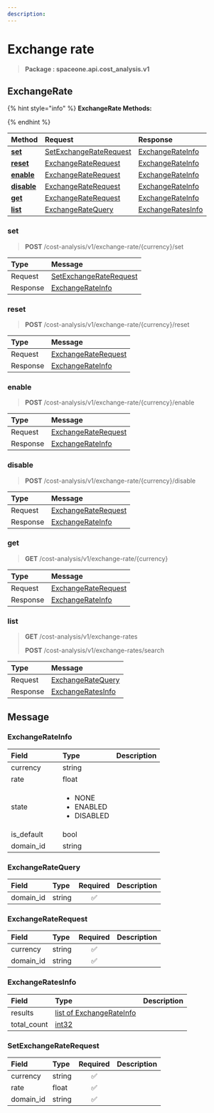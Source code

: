 ```yaml
---
description:  
---
```

# Exchange rate

>  **Package : spaceone.api.cost_analysis.v1**

## ExchangeRate

{% hint style="info" %}
**ExchangeRate Methods:**

{%  endhint %}


| Method | Request | Response |
| :----- | :-------- | :-------- |
| [**set**](exchange-rate.md#set)|   [SetExchangeRateRequest](exchange-rate.md#setexchangeraterequest) |   [ExchangeRateInfo](exchange-rate.md#exchangerateinfo) |
| [**reset**](exchange-rate.md#reset)|   [ExchangeRateRequest](exchange-rate.md#exchangeraterequest) |   [ExchangeRateInfo](exchange-rate.md#exchangerateinfo) |
| [**enable**](exchange-rate.md#enable)|   [ExchangeRateRequest](exchange-rate.md#exchangeraterequest) |   [ExchangeRateInfo](exchange-rate.md#exchangerateinfo) |
| [**disable**](exchange-rate.md#disable)|   [ExchangeRateRequest](exchange-rate.md#exchangeraterequest) |   [ExchangeRateInfo](exchange-rate.md#exchangerateinfo) |
| [**get**](exchange-rate.md#get)|   [ExchangeRateRequest](exchange-rate.md#exchangeraterequest) |   [ExchangeRateInfo](exchange-rate.md#exchangerateinfo) |
| [**list**](exchange-rate.md#list)|   [ExchangeRateQuery](exchange-rate.md#exchangeratequery) |   [ExchangeRatesInfo](exchange-rate.md#exchangeratesinfo) | 
 

 
### set
> **POST** /cost-analysis/v1/exchange-rate/{currency}/set
>


| Type | Message |
| :--- | :--- |
| Request | [SetExchangeRateRequest](exchange-rate.md#setexchangeraterequest) |
| Response |  [ExchangeRateInfo](exchange-rate.md#exchangerateinfo)  |
 
 

 
### reset
> **POST** /cost-analysis/v1/exchange-rate/{currency}/reset
>


| Type | Message |
| :--- | :--- |
| Request | [ExchangeRateRequest](exchange-rate.md#exchangeraterequest) |
| Response |  [ExchangeRateInfo](exchange-rate.md#exchangerateinfo)  |
 
 

 
### enable
> **POST** /cost-analysis/v1/exchange-rate/{currency}/enable
>


| Type | Message |
| :--- | :--- |
| Request | [ExchangeRateRequest](exchange-rate.md#exchangeraterequest) |
| Response |  [ExchangeRateInfo](exchange-rate.md#exchangerateinfo)  |
 
 

 
### disable
> **POST** /cost-analysis/v1/exchange-rate/{currency}/disable
>


| Type | Message |
| :--- | :--- |
| Request | [ExchangeRateRequest](exchange-rate.md#exchangeraterequest) |
| Response |  [ExchangeRateInfo](exchange-rate.md#exchangerateinfo)  |
 
 

 
### get
> **GET** /cost-analysis/v1/exchange-rate/{currency}
>


| Type | Message |
| :--- | :--- |
| Request | [ExchangeRateRequest](exchange-rate.md#exchangeraterequest) |
| Response |  [ExchangeRateInfo](exchange-rate.md#exchangerateinfo)  |
 
 

 
### list
> **GET** /cost-analysis/v1/exchange-rates
>
> **POST** /cost-analysis/v1/exchange-rates/search



| Type | Message |
| :--- | :--- |
| Request | [ExchangeRateQuery](exchange-rate.md#exchangeratequery) |
| Response |  [ExchangeRatesInfo](exchange-rate.md#exchangeratesinfo)  |


## 

## Message

### ExchangeRateInfo
<table>
  <thead>
    <tr>
      <th style="text-align:left; width:100px;">Field</th>
      <th style="text-align:left">Type</th>
      <th style="text-align:left">Description</th>
    </tr>
  </thead>
  <tbody>
    <tr>
      <td style="text-align:left; width:100px;">currency</td>
      <td style="text-align:left">string</td>
<td style="text-align:left"></td>

   </tr>
    <tr>
      <td style="text-align:left; width:100px;">rate</td>
      <td style="text-align:left">float</td>
<td style="text-align:left"></td>

   </tr>
    <tr>
      <td style="text-align:left; width:100px;">state</td>
      <td style="text-align:left"><ul>
          	<li>NONE</li>
          	<li>ENABLED</li>
          	<li>DISABLED</li>
        </ul></td>
<td style="text-align:left"></td>

   </tr>
    <tr>
      <td style="text-align:left; width:100px;">is_default</td>
      <td style="text-align:left">bool</td>
<td style="text-align:left"></td>

   </tr>
    <tr>
      <td style="text-align:left; width:100px;">domain_id</td>
      <td style="text-align:left">string</td>
<td style="text-align:left"></td>

   </tr>
  </tbody>
</table>



### ExchangeRateQuery
| Field | Type | Required | Description |
| :--- | :--- | :---: | :--- |
| domain_id |string|✅| |

### ExchangeRateRequest
| Field | Type | Required | Description |
| :--- | :--- | :---: | :--- |
| currency |string|✅| |
| domain_id |string|✅| |

### ExchangeRatesInfo
| Field | Type |  Description |
| :--- | :--- | :--- |
| results |[list of ExchangeRateInfo](exchange-rate.md#exchangerateinfo) | |
| total_count |[int32](https://github.com/protocolbuffers/protobuf/blob/master/src/google/protobuf/type.proto) | |

### SetExchangeRateRequest
| Field | Type | Required | Description |
| :--- | :--- | :---: | :--- |
| currency |string|✅| |
| rate |float|✅| |
| domain_id |string|✅| |

